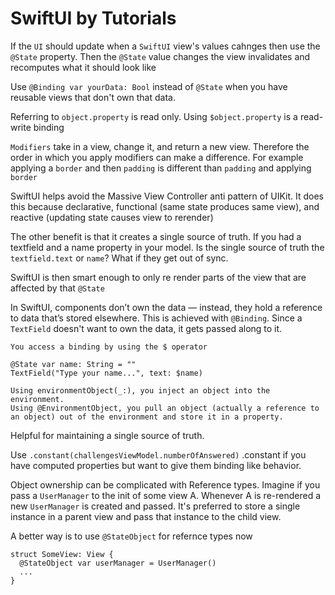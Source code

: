 # SwiftUI by Tutorials

If the `UI` should update when a `SwiftUI` view's values cahnges then use the `@State` property. Then the `@State` value changes the view invalidates and recomputes what it should look like

Use `@Binding var yourData: Bool` instead of `@State` when you have reusable views that don't own that data.

Referring to `object.property` is read only. Using `$object.property` is a read-write binding

`Modifiers` take in a view, change it, and return a new view. Therefore the order in which you apply modifiers can make a difference. For example applying a `border` and then `padding` is different than `padding` and applying `border`

SwiftUI helps avoid the Massive View Controller anti pattern of UIKit. It does this because declarative, functional (same state produces same view), and reactive (updating state causes view to rerender)

The other benefit is that it creates a single source of truth. If you had a textfield and a name property in your model. Is the single source of truth the `textfield.text` or `name`? What if they get out of sync.

SwiftUI is then smart enough to only re render parts of the view that are affected by that `@State`

In SwiftUI, components don’t own the data — instead, they hold a reference to data that’s stored elsewhere. This is achieved with `@Binding`. Since a `TextField` doesn't want to own the data, it gets passed along to it.

```
You access a binding by using the $ operator

@State var name: String = ""
TextField("Type your name...", text: $name)

```

```
Using environmentObject(_:), you inject an object into the environment.
Using @EnvironmentObject, you pull an object (actually a reference to an object) out of the environment and store it in a property.
```

Helpful for maintaining a single source of truth.

Use `.constant(challengesViewModel.numberOfAnswered)` .constant if you have computed properties but want to give them binding like behavior.

Object ownership can be complicated with Reference types. Imagine if you pass a `UserManager` to the init of some view A. Whenever A is re-rendered a new `UserManager` is created and passed. It's preferred to store a single instance in a parent view and pass that instance to the child view.

A better way is to use `@StateObject` for refernce types now

```
struct SomeView: View {
  @StateObject var userManager = UserManager()
  ...
}
```
